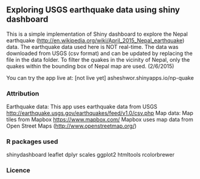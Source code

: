 ## Exploring USGS earthquake data using shiny dashboard

This is a simple implementation of Shiny dashboard to explore the Nepal earthquake (http://en.wikipedia.org/wiki/April_2015_Nepal_earthquake) data. The earthquake data used here is NOT real-time. The data was downloaded from USGS (csv format) and can be updated by replacing the file in the data folder. To filter the quakes in the vicinity of Nepal, only the quakes within the bounding box of Nepal map are used. (2/6/2015)

You can try the app live at: [not live yet] asheshwor.shinyapps.io/np-quake

### Attribution

Earthquake data: This app uses earthquake data from USGS http://earthquake.usgs.gov/earthquakes/feed/v1.0/csv.php
Map data: Map tiles from Mapbox https://www.mapbox.com/ Mapbox uses map data from Open Street Maps (http://www.openstreetmap.org/)

### R packages used

shinydashboard
leaflet
dplyr
scales
ggplot2
htmltools
rcolorbrewer

### Licence

